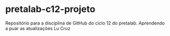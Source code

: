 # pretalab-c12-projeto
Repositório para a disciplina de GitHub do ciclo 12 do pretalab.
Aprendendo a puar as atualizações
Lu Cruz
